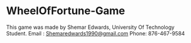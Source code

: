 # WheelOfFortune-Game
This game was made by Shemar Edwards, University Of Technology Student.
Email : Shemaredwards1990@gmail.com
Phone: 876-467-9584
